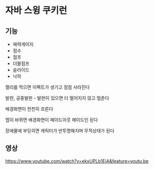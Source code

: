 
# 자바 스윙 쿠키런

## 기능

- 체력게이지
- 점수
- 점프
- 더블점프
- 슬라이드
- 낙하

젤리를 먹으면 이펙트가 생기고 점점 사라진다

발판, 공중발판 - 발판이 있으면 더 떨어지지 않고 멈춘다

배경화면이 천천히 흐른다

맵이 바뀌면 배경화면이 페이드아웃 페이드인 된다

장애물에 부딛히면 캐릭터가 반투명해지며 무적상태가 된다



## 영상
https://www.youtube.com/watch?v=ekxUPLb1EjA&feature=youtu.be
